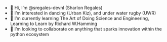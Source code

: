 - 👋 Hi, I’m @sregales-devnl (Sharlon Regales)
- 👀 I’m interested in dancing (Urban Kiz), and under water rugby (UWR)
- 🌱 I’m currently learning The Art of Doing Science and Engineering, Learning to Learn by Richard W.Hamming
- 💞️ I’m looking to collaborate on anything that sparks innovation within the python ecosystem
